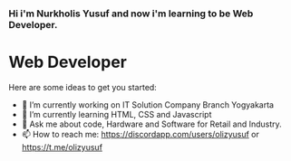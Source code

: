 ### Hi i'm Nurkholis Yusuf and now i'm learning to be Web Developer.

# Web Developer

Here are some ideas to get you started:

- 🔭 I’m currently working on IT Solution Company Branch Yogyakarta
- 🌱 I’m currently learning HTML, CSS and Javascript
- 💬 Ask me about code, Hardware and Software for Retail and Industry.
- 📫 How to reach me: https://discordapp.com/users/olizyusuf or https://t.me/olizyusuf
